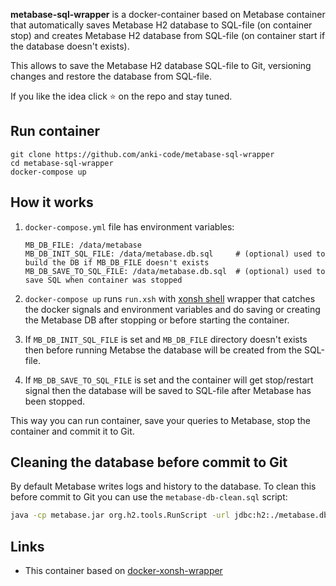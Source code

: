**metabase-sql-wrapper** is a docker-container based on Metabase container that automatically saves Metabase H2 database
to SQL-file (on container stop) and creates Metabase H2 database from SQL-file (on container start if the database doesn't exists). 

This allows to save the Metabase H2 database SQL-file to Git, versioning changes and restore the database from SQL-file.

If you like the idea click ⭐ on the repo and stay tuned.

## Run container
```shell script
git clone https://github.com/anki-code/metabase-sql-wrapper
cd metabase-sql-wrapper
docker-compose up
```

## How it works

1. `docker-compose.yml` file has environment variables:

    ```shell script
    MB_DB_FILE: /data/metabase
    MB_DB_INIT_SQL_FILE: /data/metabase.db.sql     # (optional) used to build the DB if MB_DB_FILE doesn't exists 
    MB_DB_SAVE_TO_SQL_FILE: /data/metabase.db.sql  # (optional) used to save SQL when container was stopped
    ```

2. `docker-compose up` runs `run.xsh` with [xonsh shell](https://xon.sh/contents.html) wrapper that catches 
the docker signals and environment variables and do saving or creating the Metabase DB after stopping 
or before starting the container.

3. If `MB_DB_INIT_SQL_FILE` is set and `MB_DB_FILE` directory doesn't exists then before running Metabse 
the database will be created from the SQL-file.

4. If `MB_DB_SAVE_TO_SQL_FILE` is set and the container will get stop/restart signal then the database will be saved 
to SQL-file after Metabase has been stopped.

This way you can run container, save your queries to Metabase, stop the container and commit it to Git.

## Cleaning the database before commit to Git

By default Metabase writes logs and history to the database. To clean this before commit to Git you can 
use the `metabase-db-clean.sql` script:
```bash
java -cp metabase.jar org.h2.tools.RunScript -url jdbc:h2:./metabase.db -script /path/to/repository/metabase-db-clean.sql
```

## Links

* This container based on [docker-xonsh-wrapper](https://github.com/anki-code/docker-xonsh-wrapper)
